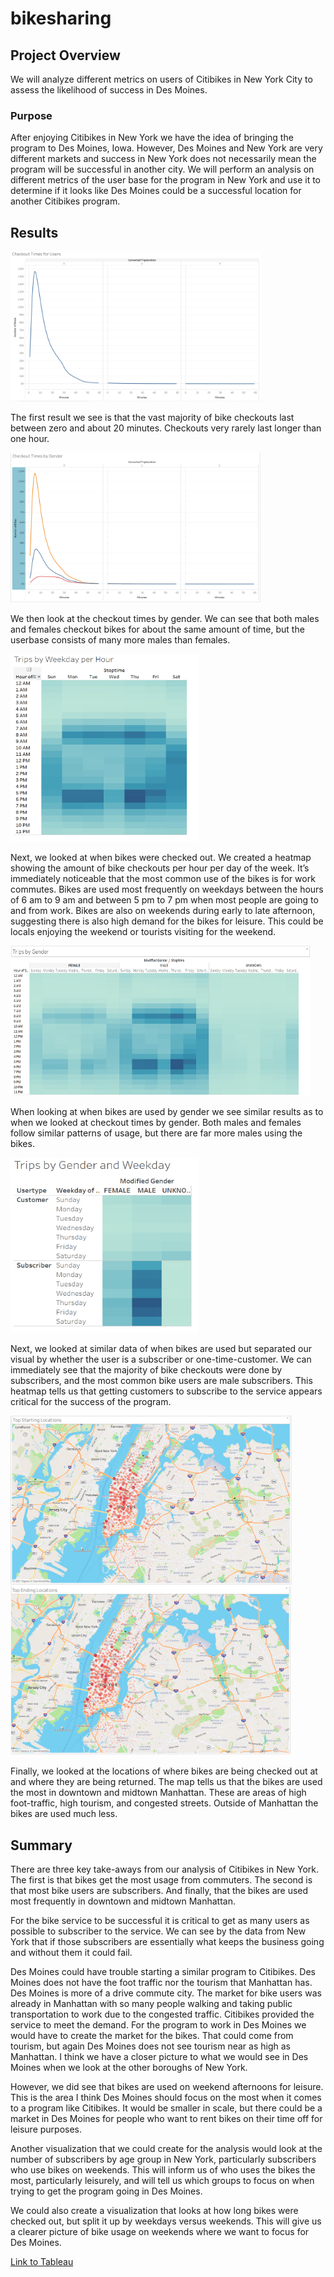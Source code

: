 # bikesharing
## Project Overview
We will analyze different metrics on users of Citibikes in New York City to assess the likelihood of success in Des Moines.

### Purpose
After enjoying Citibikes in New York we have the idea of bringing the program to Des Moines, Iowa.  However, Des Moines and New York are very different markets and success in New York does not necessarily mean the program will be successful in another city.  We will perform an analysis on different metrics of the user base for the program in New York and use it to determine if it looks like Des Moines could be a successful location for another Citibikes program.

## Results
<img src="Tableau_Visualizations/checkout_times.PNG" width="400" height="240"/>

The first result we see is that the vast majority of bike checkouts last between zero and about 20 minutes.  Checkouts very rarely last longer than one hour.  

<img src="Tableau_Visualizations/checkout_times_gender.PNG" width="400" height="240"/>

We then look at the checkout times by gender.  We can see that both males and females checkout bikes for about the same amount of time, but the userbase consists of many more males than females.
 
<img src="Tableau_Visualizations/trips_weekday.PNG" width="300" height="300"/>

Next, we looked at when bikes were checked out.  We created a heatmap showing the amount of bike checkouts per hour per day of the week.  It’s immediately noticeable that the most common use of the bikes is for work commutes.  Bikes are used most frequently on weekdays between the hours of  6 am to 9 am and between 5 pm to 7 pm when most people are going to and from work.  Bikes are also on weekends during early to late afternoon, suggesting there is also high demand for the bikes for leisure.  This could be locals enjoying the weekend or tourists visiting for the weekend. 
 
<img src="Tableau_Visualizations/trips_gender.PNG" width="480" height="240"/>

When looking at when bikes are used by gender we see similar results as to when we looked at checkout times by gender.  Both males and females follow similar patterns of usage, but there are far more males using the bikes.
 
<img src="Tableau_Visualizations/trips_usertype.PNG" width="300" height="280"/>

Next, we looked at similar data of when bikes are used but separated our visual by whether the user is a subscriber or one-time-customer.  We can immediately see that the majority of bike checkouts were done by subscribers, and the most common bike users are male subscribers.  This heatmap tells us that getting customers to subscribe to the service appears critical for the success of the program.
 
<img src="Tableau_Visualizations/starting_locations.PNG" width="450" height="270"/>   <img src="Tableau_Visualizations/ending_locations.PNG" width="450" height="270"/>

Finally, we looked at the locations of where bikes are being checked out at and where they are being returned.  The map tells us that the bikes are used the most in downtown and midtown Manhattan.  These are areas of high foot-traffic, high tourism, and congested streets.  Outside of Manhattan the bikes are used much less.
 
## Summary
There are three key take-aways from our analysis of Citibikes in New York.  The first is that bikes get the most usage from commuters.  The second is that most bike users are subscribers.  And finally, that the bikes are used most frequently in downtown and midtown Manhattan.

For the bike service to be successful it is critical to get as many users as possible to subscriber to the service.  We can see by the data from New York that if those subscribers are essentially what keeps the business going and without them it could fail.

Des Moines could have trouble starting a similar program to Citibikes.  Des Moines does not have the foot traffic nor the tourism that Manhattan has.  Des Moines is more of a drive commute city.  The market for bike users was already in Manhattan with so many people walking and taking public transportation to work due to the congested traffic.  Citibikes provided the service to meet the demand.  For the program to work in Des Moines we would have to create the market for the bikes.  That could come from tourism, but again Des Moines does not see tourism near as high as Manhattan.  I think we have a closer picture to what we would see in Des Moines when we look at the other boroughs of New York.  

However, we did see that bikes are used on weekend afternoons for leisure.  This is the area I think Des Moines should focus on the most when it comes to a program like Citibikes.  It would be smaller in scale, but there could be a market in Des Moines for people who want to rent bikes on their time off for leisure purposes.

Another visualization that we could create for the analysis would look at the number of subscribers by age group in New York, particularly subscribers who use bikes on weekends.  This will inform us of who uses the bikes the most, particularly leisurely, and will tell us which groups to focus on when trying to get the program going in Des Moines.  

We could also create a visualization that looks at how long bikes were checked out, but split it up by weekdays versus weekends.  This will give us a clearer picture of bike usage on weekends where we want to focus for Des Moines.  

[Link to Tableau](https://public.tableau.com/profile/edward5570#!/vizhome/NYCCitibikeStory_16149833378720/NYCCitibikeStory?publish=yes)
